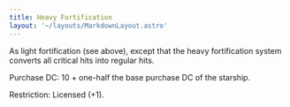 ```yaml
---
title: Heavy Fortification
layout: '~/layouts/MarkdownLayout.astro'
---
```

As light fortification (see above), except that the heavy fortification system
converts all critical hits into regular hits.

Purchase DC: 10 + one-half the base purchase DC of the starship.

Restriction: Licensed (+1).

